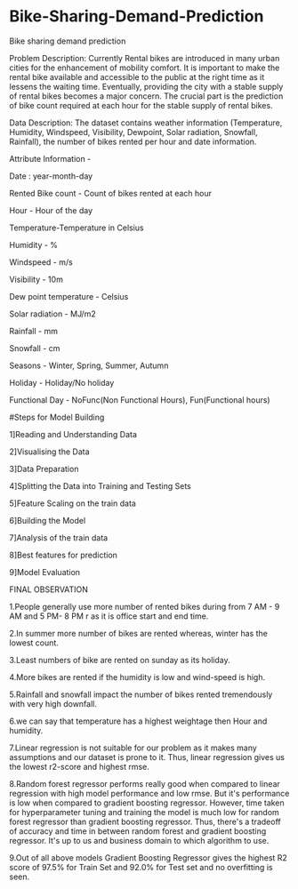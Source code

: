 # Bike-Sharing-Demand-Prediction

Bike sharing demand prediction

Problem Description:
Currently Rental bikes are introduced in many urban cities for the enhancement of mobility comfort. It is important to make the rental bike available and accessible to the public at the right time as it lessens the waiting time. Eventually, providing the city with a stable supply of rental bikes becomes a major concern. The crucial part is the prediction of bike count required at each hour for the stable supply of rental bikes.

Data Description:
The dataset contains weather information (Temperature, Humidity, Windspeed, Visibility, Dewpoint, Solar radiation, Snowfall, Rainfall), the number of bikes rented per hour and date information.


Attribute Information -

Date : year-month-day

Rented Bike count - Count of bikes rented at each hour

Hour - Hour of the day

Temperature-Temperature in Celsius

Humidity - %

Windspeed - m/s

Visibility - 10m

Dew point temperature - Celsius

Solar radiation - MJ/m2

Rainfall - mm

Snowfall - cm

Seasons - Winter, Spring, Summer, Autumn

Holiday - Holiday/No holiday

Functional Day - NoFunc(Non Functional Hours), Fun(Functional hours)

#Steps for Model Building

1]Reading and Understanding Data

2]Visualising the Data

3]Data Preparation

4]Splitting the Data into Training and Testing Sets

5]Feature Scaling on the train data

6]Building the Model

7]Analysis of the train data

8]Best features for prediction

9]Model Evaluation

FINAL OBSERVATION

1.People generally use more number of rented bikes during from 7 AM - 9 AM and 5 PM- 8 PM r as it is office start and end time.

2.In summer more number of bikes are rented whereas, winter has the lowest count.

3.Least numbers of bike are rented on sunday as its holiday.

4.More bikes are rented if the humidity is low and wind-speed is high.

5.Rainfall and snowfall impact the number of bikes rented tremendously with very high downfall.

6.we can say that temperature has a highest weightage then Hour and humidity.

7.Linear regression is not suitable for our problem as it makes many assumptions and our dataset is prone to it. Thus, linear regression gives us the lowest r2-score and highest rmse.

8.Random forest regressor performs really good when compared to linear regression with high model performance and low rmse. But it's performance is low when compared to gradient boosting regressor. However, time taken for hyperparameter tuning and training the model is much low for random forest regressor than gradient boosting regressor. Thus, there's a tradeoff of accuracy and time in between random forest and gradient boosting regressor. It's up to us and business domain to which
algorithm to use.

9.Out of all above models Gradient Boosting Regressor gives the highest R2 score of 97.5% for Train Set and 92.0% for Test set and no overfitting is seen.
